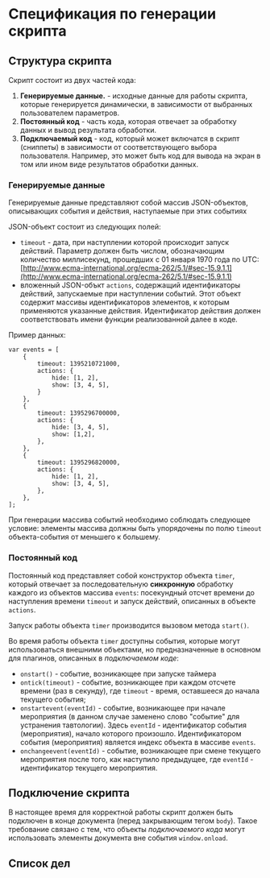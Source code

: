 # Спецификация по генерации скрипта #



## Структура скрипта ##

Скрипт состоит из двух частей кода:

1. **Генерируемые данные.** - исходные данные для работы скрипта, которые генерируется динамически, в зависимости от выбранных пользователем параметров.
2. **Постоянный код** - часть кода, которая отвечает за обработку данных и вывод результата обработки.
3. **Подключаемый код** - код, который может включатся в скрипт (сниппеты) в зависимости от соответствующего выбора пользователя. Например, это может быть код для вывода на экран в том или ином виде результатов обработки данных.

### Генерируемые данные ###

Генерируемые данные представляют собой массив JSON-объектов, описывающих события и действия, наступаемые при этих событиях

JSON-объект состоит из следующих полей:

 * `timeout` - дата, при наступлении которой происходит запуск действий. Параметр должен быть числом, обозначающим количество миллисекунд, прошедших с 01 января 1970 года по UTC: [http://www.ecma-international.org/ecma-262/5.1/#sec-15.9.1.1](http://www.ecma-international.org/ecma-262/5.1/#sec-15.9.1.1) 
 * вложенный JSON-объкт `actions`, содержащий идентификаторы действий, запускаемые при наступлении событий. Этот объект содержит массивы идентификаторов элементов, к которым применяются указанные действия. Идентификатор действия должен соответствовать имени функции реализованной далее в коде.

Пример данных:

	var events = [
    	{
    	    timeout: 1395210721000,
    	    actions: {
				hide: [1, 2],
    	    	show: [3, 4, 5],
			}
    	},
    	{
    	    timeout: 1395296700000,
    	    actions: {
				hide: [3, 4, 5],
    	    	show: [1,2],
			},
    	},
    	{
    	    timeout: 1395296820000,
    	    actions: {
				hide: [1, 2],
    	    	show: [3, 4, 5],
			},
    	},
 	];

При генерации массива событий необходимо соблюдать следующее условие: элементы массива должны быть упорядочены по полю `timeout` объекта-события от меньшего к большему.

### Постоянный код ###

Постоянный код представляет собой конструктор объекта `timer`, который отвечает за последовательную **синхронную** обработку каждого из объектов массива `events`: посекундный отсчет времени до наступления времени `timeout` и запуск действий, описанных в объекте `actions`.

Запуск работы объекта `timer` производится вызовом метода `start()`.

Во время работы объекта `timer` доступны события, которые могут использоваться внешними объектами, но предназначенные в основном для плагинов, описанных в *подключаемом коде*:

* `onstart()` - событие, возникающее при запуске таймера
* `ontick(timeout)` - событие, возникающее при каждом отсчете времени (раз в секунду), где `timeout` - время, оставшееся до начала текущего события;
* `onstartevent(eventId)` - событие, возникающее при начале мероприятия (в данном случае заменено слово "событие" для устранения тавтологии). Здесь `eventId` - идентификатор события (мероприятия), начало которого произошло. Идентификатором события (мероприятия) является индекс объекта в массиве `events`.
* `onchangeevent(eventId)` - событие, возникающее при смене текущего мероприятия после того, как наступило предыдущее, где `eventId` - идентификатор текущего мероприятия.


## Подключение скрипта ##

В настоящее время для корректной работы скрипт должен быть подключен в конце документа (перед закрывающим тегом `body`). Такое требование связано с тем, что объекты *подключаемого кода* могут использовать элементы документа вне события `window.onload`.

## Список дел